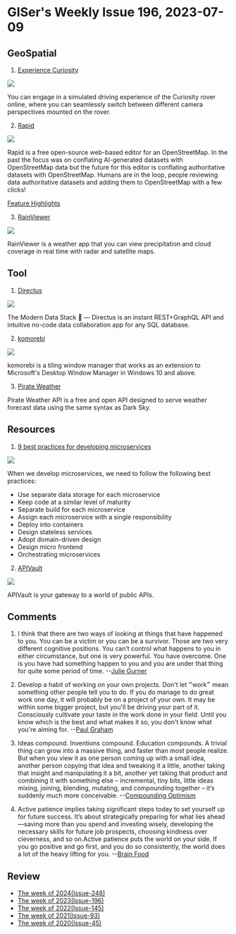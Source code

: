 # GISer's Weekly Issue 196, 2023-07-09

## GeoSpatial

1. [Experience Curiosity](https://eyes.nasa.gov/curiosity/)

![](https://imgs.zhubai.love/b0dad5bc0ce44028974d260011b3d95f_2192261542853668864.png)

You can engage in a simulated driving experience of the Curiosity rover online, where you can seamlessly switch between different camera perspectives mounted on the rover.

2. [Rapid](https://github.com/facebook/Rapid)

![](https://scontent-sea1-1.xx.fbcdn.net/v/t39.2365-6/339764622_1294388174482301_9039100498575218238_n.png)

Rapid is a free open-source web-based editor for an OpenStreetMap. In the past the focus was on conflating AI-generated datasets with OpenStreetMap data but the future for this editor is conflating authoritative datasets with OpenStreetMap. Humans are in the loop, people reviewing data authoritative datasets and adding them to OpenStreetMap with a few clicks!

[Feature Highlights](https://video-sea1-1.xx.fbcdn.net/v/t42.1790-2/338945841_766480788126494_123188769887884513_n.mp4)

3. [RainViewer](https://www.rainviewer.com/features.html)

![](https://www.rainviewer.com/images/rv3/radar_sat_maps_desktop.webp)

RainViewer is a weather app that you can view precipitation and cloud coverage in real time with radar and satellite maps.

## Tool

1. [Directus](https://github.com/directus/directus)

![](https://cdn.beekka.com/blogimg/asset/202305/bg2023050905.webp)

The Modern Data Stack 🐰 — Directus is an instant REST+GraphQL API and intuitive no-code data collaboration app for any SQL database.

2. [komorebi](https://github.com/LGUG2Z/komorebi)

![](https://user-images.githubusercontent.com/13164844/184027064-f5a6cec2-2865-4d65-a549-a1f1da589abf.png)

komorebi is a tiling window manager that works as an extension to Microsoft's Desktop Window Manager in Windows 10 and above.

3. [Pirate Weather](https://pirateweather.net/)

Pirate Weather API is a free and open API designed to serve weather forecast data using the same syntax as Dark Sky.

## Resources

1. [9 best practices for developing microservices](https://blog.bytebytego.com/i/133823536/best-practices-for-developing-microservices)

![](https://substackcdn.com/image/fetch/w_1456,c_limit,f_webp,q_auto:good,fl_progressive:steep/https%3A%2F%2Fsubstack-post-media.s3.amazonaws.com%2Fpublic%2Fimages%2Fd70accc4-62eb-4053-8e58-0f41b80d872d_1142x1280.jpeg)

When we develop microservices, we need to follow the following best practices:

- Use separate data storage for each microservice
- Keep code at a similar level of maturity
- Separate build for each microservice
- Assign each microservice with a single responsibility
- Deploy into containers
- Design stateless services
- Adopt domain-driven design
- Design micro frontend
- Orchestrating microservices

2. [APIVault](https://apivault.dev/)

![](https://github.com/Exifly/ApiVault/raw/main/assets/Hero.png)

APIVault is your gateway to a world of public APIs.

## Comments

1. I think that there are two ways of looking at things that have happened to you. You can be a victim or you can be a survivor. Those are two very different cognitive positions. You can’t control what happens to you in either circumstance, but one is very powerful. You have overcome. One is you have had something happen to you and you are under that thing for quite some period of time.
   --[Julie Gurner](https://fs.blog/brain-food/july-2-2023/)

2. Develop a habit of working on your own projects. Don't let ״work״ mean something other people tell you to do. If you do manage to do great work one day, it will probably be on a project of your own. It may be within some bigger project, but you'll be driving your part of it. Consciously cultivate your taste in the work done in your field. Until you know which is the best and what makes it so, you don't know what you're aiming for.
   --[Paul Graham](http://paulgraham.com/greatwork.html)

3. Ideas compound. Inventions compound. Education compounds. A trivial thing can grow into a massive thing, and faster than most people realize. But when you view it as one person coming up with a small idea, another person copying that idea and tweaking it a little, another taking that insight and manipulating it a bit, another yet taking that product and combining it with something else – incremental, tiny bits, little ideas mixing, joining, blending, mutating, and compounding together – it’s suddenly much more conceivable.
   --[Compounding Optimism](https://collabfund.com/blog/compounding-optimism/)

4. Active patience implies taking significant steps today to set yourself up for future success. It’s about strategically preparing for what lies ahead—saving more than you spend and investing wisely, developing the necessary skills for future job prospects, choosing kindness over cleverness, and so on.Active patience puts the world on your side. If you go positive and go first, and you do so consistently, the world does a lot of the heavy lifting for you.
   --[Brain Food](https://fs.blog/brain-food/july-9-2023/)

## Review

- [The week of 2024(Issue-248)](../2024/issue-248.md)
- [The week of 2023(Issue-196)](../2023/issue-196.md)
- [The week of 2022(Issue-145)](../2022/issue-145.md)
- [The week of 2021(Issue-93)](../2021/issue-93.md)
- [The week of 2020(Issue-45)](../2020/issue-45.md)
